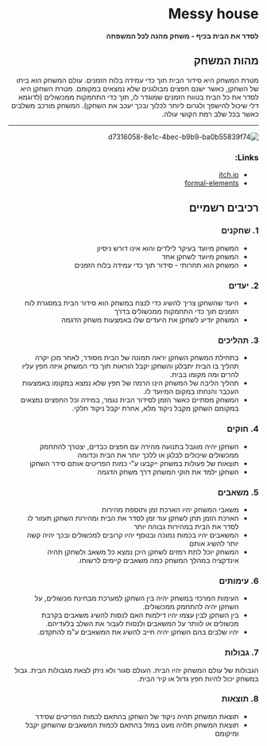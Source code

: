 <div dir='rtl' lang='he'>

# Messy house


**לסדר את הבית בכיף - משחק מהנה לכל המשפחה**

## מהות המשחק

מטרת המשחק היא סידור הבית תוך כדי עמידה בלוח הזמנים. עולם המשחק הוא ביתו של השחקן, כאשר ישנם חפצים מבולגנים שלא נמצאים במקומם. מטרת השחקן היא לסדר את כל הבית בטווח הזמנים שמוגדר לו, תוך כדי התחמקות ממכשולים (לדוגמא דלי שיכול להישפך ולגרום ליותר לכלוך ובכך יעכב את השחקן). המשחק מורכב משלבים כאשר בכל שלב רמת הקושי עולה.

---
![d7316058-8e1c-4bec-b9b9-ba0b55839f74](https://github.com/alon-game/Messy-House/assets/73320761/52394f59-bf98-4e47-bd7a-105dc446235c)

### Links:
* [itch.io](https://alon5564.itch.io/messy-house-demo)
* [formal-elements](formal-elements.md)

## רכיבים רשמיים

### 1. שחקנים

* המשחק מיועד בעיקר לילדים והוא אינו דורש ניסיון
* המשחק מיועד לשחקן אחד
* המשחק הוא תחרותי - סידור תוך כדי עמידה בלוח הזמנים

### 2. יעדים

* היעד שהשחקן צריך להשיג כדי לנצח במשחק הוא סידור הבית במסגרת לוח הזמנים תוך כדי התחמקות ממכשולים בדרך
* המשחק יודיע לשחקן את היעדים שלו באמצעות משחק הדגמה


### 3. תהליכים


* בתחילת המשחק השחקן יראה תמונה של הבית מסודר, לאחר מכן יקרה תהליך בו הבית יתבלגן והשחקן יקבל הוראות תוך כדי המשחק איזה חפץ עליו להרים ומה מקומו בבית.
* תהליך הליבה של המשחק הינו הרמה של חפץ שלא נמצא במקומו באמצעות העכבר והנחתו במקום המיועד לו.
* המשחק מסתיים כאשר הזמן לסידור הבית נגמר, במידה וכל החפצים נמצאים במקומם השחקן מקבל ניקוד מלא, אחרת יקבל ניקוד חלקי.

### 4. חוקים

* השחקן יהיה מוגבל בתנועה מהירה עם חפצים כבדים, יצטרך להתחמק ממכשולים שיכולים לבלגן או ללכך יותר את הבית וכדומה
* תוצאות של פעולות במשחק ייקבעו ע"י כמות הפריטים אותם סידר השחקן
* השחקן ילמד את חוקי המשחק דרך משחק הדגמה


### 5. משאבים

* משאבי המשחק יהיו הארכת זמן ותוספת מהירות
* הארכת הזמן תתן לשחקן עוד זמן לסדר את הבית ומהירות השחקן תעזור לו לסדר את הבית במהירות גבוהה יותר
* המשאבים יהיו בכמות נמוכה ובנוסף יהיו קרובים למכשולים ובכך יהיה קשה יותר להשיג אותם
* המשחק יוכל לתת רמזים לשחקן היכן נמצא כל משאב ולשחקן תהיה אינדקציה במהלך המשחק כמה משאבים קיימים לרשותו.

### 6. עימותים

* העימות המרכזי במשחק יהיה בין השחקן למערכת מבחינת מכשולים, על השחקן יהיה להתחמק ממכשולים.
* בין השחקן לבין עצמו יהיו דילמות האם לנסות להשיג משאבים בקרבת מכשולים או לוותר על המשאבים ולנסות לעבור את השלב בלעדיהם.
* יהיו שלבים בהם השחקן יהיה חייב להשיג את המשאבים ע"מ להתקדם.

### 7. גבולות

הגבולות של עולם המשחק יהיו הבית. העולם סגור ולא ניתן לצאת מגבולות הבית.
גבול במשחק יכול להיות חפץ גדול או קיר הבית.

### 8. תוצאות

* תוצאת המשחק תהיה ניקוד של השחקן בהתאם לכמות הפריטים שסידר
* תוצאת המשחק תלויה מעט במזל בהתאם לכמות המשאבים שהשחקן יקבל ומיקומם




